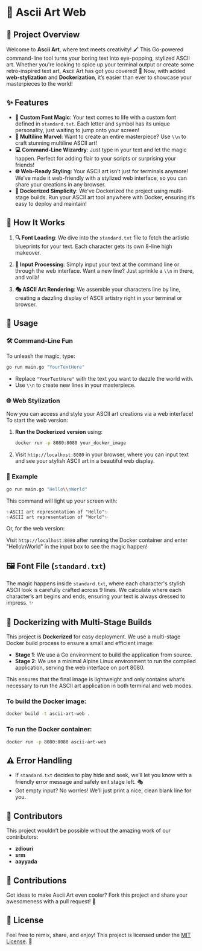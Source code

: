 
# 🎨 Ascii Art Web

## 🌟 Project Overview

Welcome to **Ascii Art**, where text meets creativity! 🖌️ This Go-powered command-line tool turns your boring text into eye-popping, stylized ASCII art. Whether you're looking to spice up your terminal output or create some retro-inspired text art, Ascii Art has got you covered! 🌈 Now, with added **web-stylization** and **Dockerization**, it’s easier than ever to showcase your masterpieces to the world!

## ✨ Features

- **🎨 Custom Font Magic**: Your text comes to life with a custom font defined in `standard.txt`. Each letter and symbol has its unique personality, just waiting to jump onto your screen!
- **📝 Multiline Marvel**: Want to create an entire masterpiece? Use `\\n` to craft stunning multiline ASCII art!
- **💻 Command-Line Wizardry**: Just type in your text and let the magic happen. Perfect for adding flair to your scripts or surprising your friends!
- **🌐 Web-Ready Styling**: Your ASCII art isn’t just for terminals anymore! We’ve made it web-friendly with a stylized web interface, so you can share your creations in any browser.
- **🐳 Dockerized Simplicity**: We've Dockerized the project using multi-stage builds. Run your ASCII art tool anywhere with Docker, ensuring it’s easy to deploy and maintain!

## 🚀 How It Works

1. **🔍 Font Loading**: We dive into the `standard.txt` file to fetch the artistic blueprints for your text. Each character gets its own 8-line high makeover.
   
2. **🧩 Input Processing**: Simply input your text at the command line or through the web interface. Want a new line? Just sprinkle a `\\n` in there, and voilà!

3. **🎭 ASCII Art Rendering**: We assemble your characters line by line, creating a dazzling display of ASCII artistry right in your terminal or browser.

## 🎉 Usage

### 🛠️ Command-Line Fun

To unleash the magic, type:

```bash
go run main.go "YourTextHere"
```

- Replace `"YourTextHere"` with the text you want to dazzle the world with.
- Use `\\n` to create new lines in your masterpiece.

### 🌐 Web Stylization

Now you can access and style your ASCII art creations via a web interface! To start the web version:

1. **Run the Dockerized version** using:
   ```bash
   docker run -p 8080:8080 your_docker_image
   ```
2. Visit `http://localhost:8080` in your browser, where you can input text and see your stylish ASCII art in a beautiful web display.

### 🌈 Example

```bash
go run main.go "Hello\\nWorld"
```

This command will light up your screen with:

```
✨ASCII art representation of "Hello"✨
✨ASCII art representation of "World"✨
```

Or, for the web version:

Visit `http://localhost:8080` after running the Docker container and enter "Hello\nWorld" in the input box to see the magic happen!

## 🖼️ Font File (`standard.txt`)

The magic happens inside `standard.txt`, where each character's stylish ASCII look is carefully crafted across 9 lines. We calculate where each character’s art begins and ends, ensuring your text is always dressed to impress. ✨

## 🐳 Dockerizing with Multi-Stage Builds

This project is **Dockerized** for easy deployment. We use a multi-stage Docker build process to ensure a small and efficient image:

- **Stage 1**: We use a Go environment to build the application from source.
- **Stage 2**: We use a minimal Alpine Linux environment to run the compiled application, serving the web interface on port 8080.

This ensures that the final image is lightweight and only contains what’s necessary to run the ASCII art application in both terminal and web modes.

### To build the Docker image:

```bash
docker build -t ascii-art-web .
```

### To run the Docker container:

```bash
docker run -p 8080:8080 ascii-art-web
```

## ⚠️ Error Handling

- If `standard.txt` decides to play hide and seek, we’ll let you know with a friendly error message and safely exit stage left. 🎭
- Got empty input? No worries! We’ll just print a nice, clean blank line for you.

## 👥 Contributors

This project wouldn’t be possible without the amazing work of our contributors:

- **zdiouri**
- **srm**
- **aayyada**

## 🤝 Contributions

Got ideas to make Ascii Art even cooler? Fork this project and share your awesomeness with a pull request! 🚀

## 📜 License

Feel free to remix, share, and enjoy! This project is licensed under the [MIT License](LICENSE). 🎉

